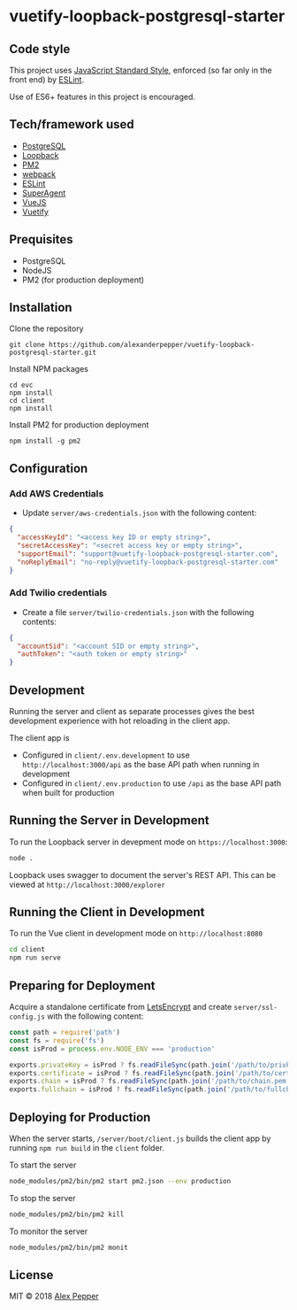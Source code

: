 # vuetify-loopback-postgresql-starter

## Code style
This project uses [JavaScript Standard Style](https://github.com/standard/standard), enforced (so far only in the front end) by [ESLint](https://eslint.org/).

Use of ES6+ features in this project is encouraged.

## Tech/framework used

- [PostgreSQL](https://www.postgresql.org/)
- [Loopback](https://loopback.io/)
- [PM2](http://pm2.keymetrics.io/)
- [webpack](https://webpack.js.org/)
- [ESLint](https://eslint.org/)
- [SuperAgent](https://visionmedia.github.io/superagent/)
- [VueJS](https://vuejs.org/)
- [Vuetify](https://vuetifyjs.com/en/)

## Prequisites
* PostgreSQL
* NodeJS
* PM2 (for production deployment)

## Installation

Clone the repository
```shell script
git clone https://github.com/alexanderpepper/vuetify-loopback-postgresql-starter.git
```

Install NPM packages
```shell script
cd evc
npm install
cd client
npm install
```

Install PM2 for production deployment
```shell script
npm install -g pm2
```

## Configuration

### Add AWS Credentials

* Update `server/aws-credentials.json` with the following content:

```json
{
  "accessKeyId": "<access key ID or empty string>",
  "secretAccessKey": "<secret access key or empty string>",
  "supportEmail": "support@vuetify-loopback-postgresql-starter.com",
  "noReplyEmail": "no-reply@vuetify-loopback-postgresql-starter.com"
}
```

### Add Twilio credentials

* Create a file `server/twilio-credentials.json` with the following contents:
```json
{
  "accountSid": "<account SID or empty string>",
  "authToken": "<auth token or empty string>"
}
```

## Development
Running the server and client as separate processes gives the best development experience with hot reloading in the client app.

The client app is
* Configured in `client/.env.development` to use `http://localhost:3000/api` as the base API path when running in development
* Configured in `client/.env.production` to use `/api` as the base API path when built for production

## Running the Server in Development
To run the Loopback server in devepment mode on `https://localhost:3000`:
```bash
node .
```
Loopback uses swagger to document the server's REST API. This can be viewed at `http://localhost:3000/explorer`

## Running the Client in Development
To run the Vue client in development mode on `http://localhost:8080`
```bash
cd client
npm run serve
```

## Preparing for Deployment
Acquire a standalone certificate from [LetsEncrypt](https://letsencrypt.org/) and create `server/ssl-config.js` with the following content:

```javascript
const path = require('path')
const fs = require('fs')
const isProd = process.env.NODE_ENV === 'production'

exports.privateKey = isProd ? fs.readFileSync(path.join('/path/to/privkey.pem')).toString() : ''
exports.certificate = isProd ? fs.readFileSync(path.join('/path/to/cert.pem')).toString() : ''
exports.chain = isProd ? fs.readFileSync(path.join('/path/to/chain.pem')).toString() : ''
exports.fullchain = isProd ? fs.readFileSync(path.join('/path/to/fullchain.pem')).toString() : ''
```

## Deploying for Production

When the server starts, `/server/boot/client.js` builds the client app by running `npm run build`  in the `client` folder.


To start the server
```bash
node_modules/pm2/bin/pm2 start pm2.json --env production
```

To stop the server
```bash
node_modules/pm2/bin/pm2 kill
```

To monitor the server
```bash
node_modules/pm2/bin/pm2 monit
```

## License
MIT © 2018 [Alex Pepper](https://alexpepper.us)
